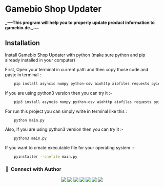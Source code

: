 
# **Gamebio Shop Updater**

**_~~This program will help you to properly update product information to gamebio.de.**_~~


## Installation

Install Gamebio Shop Updater with python (make sure python and pip already installed in your computer)

First, Open your terminal in current path and then copy those code and paste in terminal :-
```bash
    pip install asyncio numpy python-csv aiohttp aiofiles requests pyinstaller
```
If you are using python3 version then you can try it :-
```bash
    pip3 install asyncio numpy python-csv aiohttp aiofiles requests pyinstaller
```
For run this project you can simply write in terminal like this :
```bash
    python main.py
```
Also, If you are using python3 version then you can try it :-
```bash
    python3 main.py
```
If you want to create executable file for your operating system :-
```bash
    pyinstaller --onefile main.py
```

### :link: &nbsp;Connect with Author

<p align="center">
<a href="https://www.buymeacoffee.com/mdminhaz2003"><img src="https://img.shields.io/badge/-Buy me a coffee-000000?style=for-the-badge&logo=buymeacoffee&logoColor=yellow"/></a>
<a href="https://www.youtube.com/easycoding2021/"><img src="https://img.shields.io/badge/-Easy Coding-FF0000?style=for-the-badge&logo=YouTube&logoColor=white"/></a>
<a href="https://www.facebook.com/mdminhaz2003/"><img src="https://img.shields.io/badge/-Md. Minhaz-3423A6?style=for-the-badge&logo=Facebook&logoColor=white"/></a>
<a href="https://www.linkedin.com/in/mdminhaz2003/"><img src="https://img.shields.io/badge/-Md. Minhaz-0077B5?style=for-the-badge&logo=Linkedin&logoColor=white"/></a>
<a href="mailto:mdm047767@gmail.com"><img src="https://img.shields.io/badge/-Mail-D14836?style=for-the-badge&logo=Gmail&logoColor=white"/></a>
<a href="https://instagram.com/mdminhaz2003/"><img src="https://img.shields.io/badge/-Md. Minhaz-E4405F?style=for-the-badge&logo=Instagram&logoColor=white"/></a>
<a href="https://twitter.com/easycoding2021/"><img src="https://img.shields.io/badge/-Easy Coding-1DA1F2?style=for-the-badge&logo=twitter&logoColor=white"/></a>
</p>
